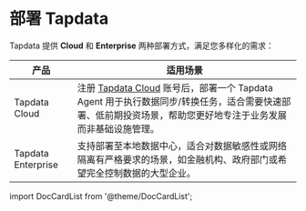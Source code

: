 # 部署 Tapdata

Tapdata 提供 **Cloud** 和 **Enterprise** 两种部署方式，满足您多样化的需求：

| 产品         | 适用场景                                                     |
| ------------ | ------------------------------------------------------------ |
| Tapdata Cloud | 注册 [Tapdata Cloud](https://cloud.tapdata.net/console/v3/) 账号后，部署一个 Tapdata Agent 用于执行数据同步/转换任务，适合需要快速部署、低前期投资场景，帮助您更好地专注于业务发展而非基础设施管理。 |
| Tapdata Enterprise | 支持部署至本地数据中心，适合对数据敏感性或网络隔离有严格要求的场景，如金融机构、政府部门或希望完全控制数据的大型企业。 |



import DocCardList from '@theme/DocCardList';

<DocCardList />
